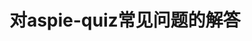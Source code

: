---
title: 对aspie-quiz常见问题的解答
tags: [AS, 孤独症, Aspie, 孤独]
color: success
description: 青衫最近收到了很多关于中文版阿斯伯格筛查的一些问题，在此对有共性的加以解答
external_url: http://mp.weixin.qq.com/s?__biz=MzIyMzgyMjY5NQ==&amp;mid=2247483739&amp;idx=1&amp;sn=f64da64a2f2bff3cb8c9c3e7677c7b66&amp;chksm=e8191753df6e9e456d376328536c5e6d2531765162620e826f0a3c4192688d0bad86c23de893&amp;scene=27#wechat_redirect
---